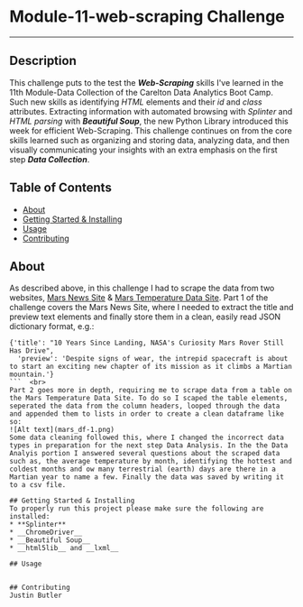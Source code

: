 # Module-11-web-scraping Challenge
---------------------------------------------------------------

## Description
This challenge puts to the test the ***Web-Scraping*** skills I've learned in the 11th Module-Data Collection of the Carelton Data Analytics Boot Camp. Such new skills as identifying *HTML* elements and their *id* and *class*  attributes. Extracting information with automated browsing with *Splinter* and *HTML parsing* with ***Beautiful Soup***, the new Python Library introduced this week for efficient Web-Scraping. This challenge continues on from the core skills learned such as organizing and storing data, analyzing data, and then visually communicating your insights with an extra emphasis on the first step ***Data Collection***.

## Table of Contents

- [About](#about)
- [Getting Started & Installing](#getting-started--installing)
- [Usage](#usage)
- [Contributing](#contributing)

## About
As described above, in this challenge I had to scrape the data from two websites, [Mars News Site](https://static.bc-edx.com/data/web/mars_news/index.html) & [Mars Temperature Data Site](https://static.bc-edx.com/data/web/mars_facts/temperature.html). Part 1 of the challenge covers the Mars News Site, where I needed to extract the title and preview text elements and finally store them in a clean, easily read JSON dictionary format, e.g.: <br>
```
{'title': "10 Years Since Landing, NASA's Curiosity Mars Rover Still Has Drive",
  'preview': 'Despite signs of wear, the intrepid spacecraft is about to start an exciting new chapter of its mission as it climbs a Martian mountain.'}
```  <br>
Part 2 goes more in depth, requiring me to scrape data from a table on the Mars Temperature Data Site. To do so I scaped the table elements, seperated the data from the column headers, looped through the data and appended them to lists in order to create a clean dataframe like so: 
![Alt text](mars_df-1.png)  
Some data cleaning followed this, where I changed the incorrect data types in preparation for the next step Data Analysis. In the the Data Analyis portion I answered several questions about the scraped data such as, the average temperature by month, identifying the hottest and coldest months and ow many terrestrial (earth) days are there in a Martian year to name a few. Finally the data was saved by writing it to a csv file.

## Getting Started & Installing
To properly run this project please make sure the following are installed:
* **Splinter**
* __ChromeDriver__
* __Beautiful Soup__
* __html5lib__ and __lxml__

## Usage


## Contributing 
Justin Butler